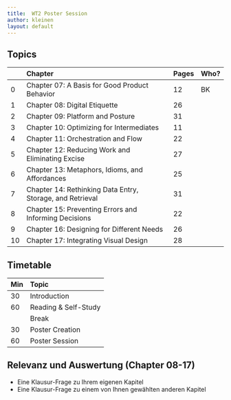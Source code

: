```yaml
---
title:  WT2 Poster Session
author: kleinen
layout: default
---
```


## Topics

|    | Chapter                                                   | Pages | Who? |
|:---|:----------------------------------------------------------|:------|:-----|
| 0  | Chapter 07: A Basis for Good Product Behavior             | 12    | BK   |
| 1  | Chapter 08: Digital Etiquette                             | 26    |      |
| 2  | Chapter 09: Platform and Posture                          | 31    |      |
| 3  | Chapter 10: Optimizing for Intermediates                  | 11    |      |
| 4  | Chapter 11: Orchestration and Flow                        | 22    |      |
| 5  | Chapter 12: Reducing Work and Eliminating Excise          | 27    |      |
| 6  | Chapter 13: Metaphors, Idioms, and Affordances            | 25    |      |
| 7  | Chapter 14: Rethinking Data Entry, Storage, and Retrieval | 31    |      |
| 8  | Chapter 15: Preventing Errors and Informing Decisions     | 22    |      |
| 9  | Chapter 16: Designing for Different Needs                 | 26    |      |
| 10 | Chapter 17: Integrating Visual Design                     | 28    |      |


## Timetable

| Min | Topic                |
|:----|:---------------------|
| 30  | Introduction         |
| 60  | Reading & Self-Study |
|     | Break                |
| 30  | Poster Creation      |
| 60  | Poster Session       |

## Relevanz und Auswertung (Chapter 08-17)

* Eine Klausur-Frage zu Ihrem eigenen Kapitel
* Eine Klausur-Frage zu einem von Ihnen gewählten anderen Kapitel
